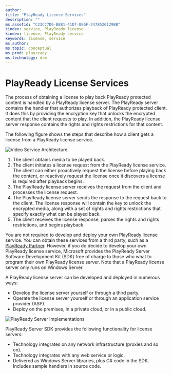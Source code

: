 ```yaml
---
author: 
title: "PlayReady License Services"
description: ""
ms.assetid: "C23CC7D6-BB81-41D7-8E6F-347B526129BB"
kindex: service, PlayReady license
kindex: license, PlayReady service
keywords: license, service
ms.author: 
ms.topic: conceptual
ms.prod: playready
ms.technology: drm
---
```



# PlayReady License Services
   
The process of obtaining a license to play back PlayReady protected content is handled by a PlayReady license server. The PlayReady server contains the handler that authorizes playback of PlayReady protected client. It does this by providing the encryption key that unlocks the encrypted content that the client requests to play. In addition, the PlayReady license server response contains the rights and rights restrictions for that content. 

The following figure shows the steps that describe how a client gets a license from a PlayReady license service.

![Video Service Architecture](video_service_arch.png)

  1.  The client obtains media to be played back.
  2.  The client initiates a license request from the PlayReady license service. The client can either proactively request the license before playing back the content, or reactively request the license once it discovers a license is required after playback begins.
  3.  The PlayReady license server receives the request from the client and processes the license request.
  4.  The PlayReady license server sends the response to the request back to the client. The license response will contain the key to unlock the encrypted media, along with a set of rights and rights restrictions that specify exactly what can be played back.
  5.  The client receives the license response, parses the rights and rights restrictions, and begins playback.

You are not required to develop and deploy your own PlayReady license service. You can obtain these services from a third party, such as a [PlayReady Partner](https://www.microsoft.com/playready/partners/). However, if you do decide to develop your own PlayReady license service, Microsoft provides the PlayReady Server Software Development Kit (SDK) free of charge to those who what to program their own PlayReady license server. Note that a PlayReady license server only runs on Windows Server. 

A PlayReady license server can be developed and deployed in numerous ways:

  *  Develop the license server yourself or through a third party.
  *  Operate the license server yourself or through an application service provider (ASP).
  *  Deploy on the premises, in a private cloud, or in a public cloud.

![PlayReady Server Implementations](playready_server_implementations.png)

PlayReady Server SDK provides the following functionality for license servers:

  *  Technology integrates on any network infrastructure (proxies and so on).
  *  Technology integrates with any web service or logic.
  *  Delivered as Windows Server libraries, plus C# code in the SDK. Includes sample handlers in source code.

